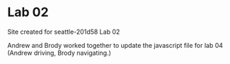 # Lab 02

Site created for seattle-201d58 Lab 02

Andrew and Brody worked together to update the javascript file for lab 04 (Andrew driving, Brody navigating.)